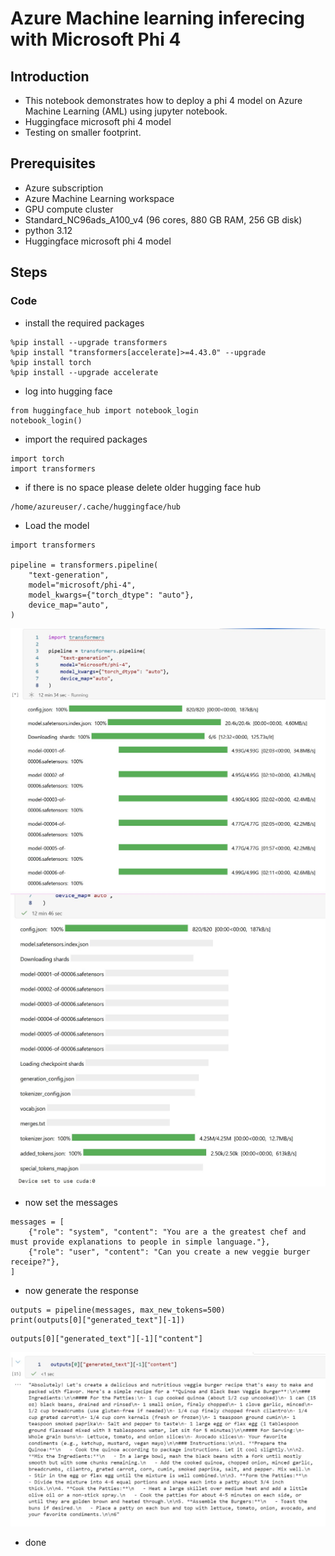 # Azure Machine learning inferecing with Microsoft Phi 4

## Introduction

- This notebook demonstrates how to deploy a phi 4 model on Azure Machine Learning (AML) using jupyter notebook.
- Huggingface microsoft phi 4 model
- Testing on smaller footprint.

## Prerequisites

- Azure subscription
- Azure Machine Learning workspace
- GPU compute cluster
- Standard_NC96ads_A100_v4 (96 cores, 880 GB RAM, 256 GB disk)
- python 3.12
- Huggingface microsoft phi 4 model

## Steps

### Code

- install the required packages

```
%pip install --upgrade transformers
%pip install "transformers[accelerate]>=4.43.0" --upgrade
%pip install torch
%pip install --upgrade accelerate
```

- log into hugging face

```
from huggingface_hub import notebook_login
notebook_login()
```

- import the required packages

```
import torch
import transformers
```

- if there is no space please delete older hugging face hub

```
/home/azureuser/.cache/huggingface/hub
```

- Load the model

```
import transformers

pipeline = transformers.pipeline(
    "text-generation",
    model="microsoft/phi-4",
    model_kwargs={"torch_dtype": "auto"},
    device_map="auto",
)
```

![info](https://github.com/balakreshnan/Samples2025/blob/main/AML/images/phi4-3.jpg 'RagChat')
![info](https://github.com/balakreshnan/Samples2025/blob/main/AML/images/phi4-4.jpg 'RagChat')

- now set the messages

```
messages = [
    {"role": "system", "content": "You are a the greatest chef and must provide explanations to people in simple language."},
    {"role": "user", "content": "Can you create a new veggie burger receipe?"},
]
```

- now generate the response

```
outputs = pipeline(messages, max_new_tokens=500)
print(outputs[0]["generated_text"][-1])
```

```
outputs[0]["generated_text"][-1]["content"]
```

![info](https://github.com/balakreshnan/Samples2025/blob/main/AML/images/phi4-5.jpg 'RagChat')

- done